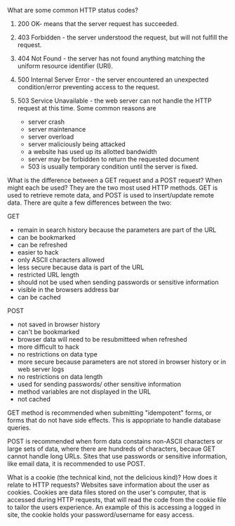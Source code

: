 What are some common HTTP status codes?
1. 200 OK- means that the server request has succeeded.

2. 403 Forbidden - the server understood the request, but will not fulfill the request.

3. 404 Not Found - the server has not found anything matching the uniform resource identifier (URI).

4. 500 Internal Server Error - the server encountered an unexpected condition/error preventing access to the request.

5. 503 Service Unavailable - the web server can not handle the HTTP request at this time. Some common reasons are
	* server crash
	* server maintenance
	* server overload
	* server maliciously being attacked
	* a website has used up its allotted bandwidth
	* server may be forbidden to return the requested document
	- 503 is usually temporary condition until the server is fixed.

What is the difference between a GET request and a POST request? When might each be used?
They are the two most used HTTP methods. GET is used to retrieve remote data, and POST is used
to insert/update remote data. There are quite a few differences between the two:

GET
- remain in search history because the parameters are part of the URL
- can be bookmarked
- can be refreshed
- easier to hack
- only ASCII characters allowed
- less secure because data is part of the URL
- restricted URL length
- should not be used when sending passwords or sensitive information
- visible in the browsers address bar
- can be cached

POST
- not saved in browser history
- can't be bookmarked
- browser data will need to be resubmitteed when refreshed
- more difficult to hack
- no restrictions on data type
- more secure because parameters are not stored in browser history or in web server logs
- no restrictions on data length
- used for sending passwords/ other sensitive information
- method variables are not displayed in the URL
- not cached

GET method is recommended when submitting "idempotent" forms, or forms that do not
have side effects. This is appopriate to handle database queries.

POST is recommended when form data constains non-ASCII characters or large sets of data,
where there are hundreds of characters, becaue GET cannot handle long URLs. Sites that use
passwords or sensitive information, like email data, it is recommended to use POST.

What is a cookie (the technical kind, not the delicious kind)? How does it relate to HTTP requests?
Websites save information about the user as cookies. Cookies are data files stored on the user's computer,
that is accessed during HTTP requests, that will read the code from the cookie file to tailor the users
experience. An example of this is accessing a logged in site, the cookie holds your password/username for 
easy access.